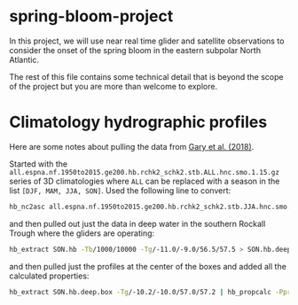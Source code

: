 # spring-bloom-project
In this project, we will use near real time glider and satellite observations to consider the onset of the spring bloom in the eastern subpolar North Atlantic.

The rest of this file contains some technical detail that is beyond the scope of the project but you are more than welcome to explore.

# Climatology hydrographic profiles

Here are some notes about pulling the data from [Gary et al. (2018)](https://agupubs.onlinelibrary.wiley.com/doi/full/10.1002/2017JC013350).

Started with the `all.espna.nf.1950to2015.ge200.hb.rchk2_schk2.stb.ALL.hnc.smo.1.15.gz`
series of 3D climatologies where `ALL` can be replaced with a season in the list
`[DJF, MAM, JJA, SON]`.  Used the following line to convert:

```bash
hb_nc2asc all.espna.nf.1950to2015.ge200.hb.rchk2_schk2.stb.JJA.hnc.smo.1.15 -OJJA.hb
```

and then pulled out just the data in deep water in the southern Rockall Trough where the
gliders are operating:

```bash
hb_extract SON.hb -Tb/1000/10000 -Tg/-11.0/-9.0/56.5/57.5 > SON.hb.deep.box
```

and then pulled just the profiles at the center of the boxes
and added all the calculated properties:

```bash
hb_extract SON.hb.deep.box -Tg/-10.2/-10.0/57.0/57.2 | hb_propcalc -Ppr/de/te/th/sa/s0 > p000SON.hb
```

